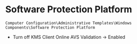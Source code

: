 # Software Protection Platform

`Computer Configuration\Administrative Templates\Windows Components\Software Protection Platform`

- Turn off KMS Client Online AVS Validation -> Enabled